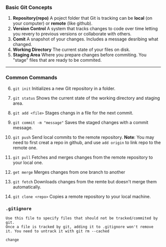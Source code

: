 ### **Basic Git Concepts**

1.  **Repository(repo)**
    A poject folder that Git is tracking can be **local** (on your computer) or **remote** (like github).
2.  **Version Control**
    A system that tracks changes to code over time letting you revery to previous versions or collaborate with others.
3.  **Comit**
    A snapshot of your changes. Includes a message desribing what changed.
4.  **Working Directory**
    The current state of your files on disk.
5.  **Staging Area**
    Where you prepare changes before commiting. You "stage" files that are ready to be commited.

---

### **Common Commands**

6.  `git init`
    Initializes a new Git repository in a folder.

7.  `git status`
    Shows the current state of the working directory and staging area.

8.  `git add <file>`
    Stages changs in a file for the next commit.

9.  `git commit -m "message"`
    Saves the staged changes with a commit message.

10. `git push`
    Send local commits to the remote repository.
    **Note**: You may need to first creat a repo in github, and use `add origin` to link repo to the remote one.

11. `git pull`
    Fetches and merges changes from the remote repository to your local one.

12. `get merge`
    Merges changes from one branch to another

13. `git fetch`
    Downloads changes from the remte but doesn't merge them automatically.

14. `git clone <repo>`
    Copies a remote repository to your local machine.

### **`.gitignore`**

    Use this file to specify files that should not be tracked/commited by git.
    Once a file is tracked by git, adding it to .gitignore won't remove it. You need to untrack it with git rm --cached

    change
